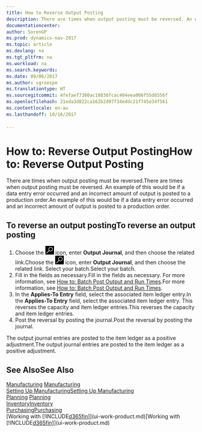 ```yaml
---
title: How to Reverse Output Posting
description: There are times when output posting must be reversed. An example of this would be if a data entry error occurred and an incorrect amount of output is posted to a production order.
documentationcenter: 
author: SorenGP
ms.prod: dynamics-nav-2017
ms.topic: article
ms.devlang: na
ms.tgt_pltfrm: na
ms.workload: na
ms.search.keywords: 
ms.date: 09/06/2017
ms.author: sgroespe
ms.translationtype: HT
ms.sourcegitcommit: 4fefaef7380ac10836fcac404eea006f55d8556f
ms.openlocfilehash: 21eda3d822ca162b2d97f34eddc21f745e34f561
ms.contentlocale: en-au
ms.lasthandoff: 10/16/2017

---
```

# <a name="how-to-reverse-output-posting"></a><span data-ttu-id="9de46-104">How to: Reverse Output Posting</span><span class="sxs-lookup"><span data-stu-id="9de46-104">How to: Reverse Output Posting</span></span>
<span data-ttu-id="9de46-105">There are times when output posting must be reversed.</span><span class="sxs-lookup"><span data-stu-id="9de46-105">There are times when output posting must be reversed.</span></span> <span data-ttu-id="9de46-106">An example of this would be if a data entry error occurred and an incorrect amount of output is posted to a production order.</span><span class="sxs-lookup"><span data-stu-id="9de46-106">An example of this would be if a data entry error occurred and an incorrect amount of output is posted to a production order.</span></span>  

## <a name="to-reverse-an-output-posting"></a><span data-ttu-id="9de46-107">To reverse an output posting</span><span class="sxs-lookup"><span data-stu-id="9de46-107">To reverse an output posting</span></span>  
1.  <span data-ttu-id="9de46-108">Choose the ![Search for Page or Report](media/ui-search/search_small.png "Search for Page or Report icon") icon, enter **Output Journal**, and then choose the related link.</span><span class="sxs-lookup"><span data-stu-id="9de46-108">Choose the ![Search for Page or Report](media/ui-search/search_small.png "Search for Page or Report icon") icon, enter **Output Journal**, and then choose the related link.</span></span> <span data-ttu-id="9de46-109">Select your batch.</span><span class="sxs-lookup"><span data-stu-id="9de46-109">Select your batch.</span></span>  
2. <span data-ttu-id="9de46-110">Fill in the fields as necessary.</span><span class="sxs-lookup"><span data-stu-id="9de46-110">Fill in the fields as necessary.</span></span> <span data-ttu-id="9de46-111">For more information, see [How to: Batch Post Output and Run Times](production-how-to-post-output-quantity.md).</span><span class="sxs-lookup"><span data-stu-id="9de46-111">For more information, see [How to: Batch Post Output and Run Times](production-how-to-post-output-quantity.md).</span></span>
3.  <span data-ttu-id="9de46-112">In the **Applies-To Entry** field, select the associated item ledger entry.</span><span class="sxs-lookup"><span data-stu-id="9de46-112">In the **Applies-To Entry** field, select the associated item ledger entry.</span></span> <span data-ttu-id="9de46-113">This reverses the capacity and item ledger entries.</span><span class="sxs-lookup"><span data-stu-id="9de46-113">This reverses the capacity and item ledger entries.</span></span>  
4. <span data-ttu-id="9de46-114">Post the reversal by posting the journal.</span><span class="sxs-lookup"><span data-stu-id="9de46-114">Post the reversal by posting the journal.</span></span>  

<span data-ttu-id="9de46-115">The output journal entries are posted to the item ledger as a positive adjustment.</span><span class="sxs-lookup"><span data-stu-id="9de46-115">The output journal entries are posted to the item ledger as a positive adjustment.</span></span>  

## <a name="see-also"></a><span data-ttu-id="9de46-116">See Also</span><span class="sxs-lookup"><span data-stu-id="9de46-116">See Also</span></span>  
 <span data-ttu-id="9de46-117">[Manufacturing](production-manage-manufacturing.md)  </span><span class="sxs-lookup"><span data-stu-id="9de46-117">[Manufacturing](production-manage-manufacturing.md)  </span></span>  
 [<span data-ttu-id="9de46-118">Setting Up Manufacturing</span><span class="sxs-lookup"><span data-stu-id="9de46-118">Setting Up Manufacturing</span></span>](production-configure-production-processes.md)  
 <span data-ttu-id="9de46-119">[Planning](production-planning.md)    </span><span class="sxs-lookup"><span data-stu-id="9de46-119">[Planning](production-planning.md)    </span></span>  
 [<span data-ttu-id="9de46-120">Inventory</span><span class="sxs-lookup"><span data-stu-id="9de46-120">Inventory</span></span>](inventory-manage-inventory.md)  
 [<span data-ttu-id="9de46-121">Purchasing</span><span class="sxs-lookup"><span data-stu-id="9de46-121">Purchasing</span></span>](purchasing-manage-purchasing.md)  
 <span data-ttu-id="9de46-122">[Working with [!INCLUDE[d365fin](includes/d365fin_md.md)]](ui-work-product.md)</span><span class="sxs-lookup"><span data-stu-id="9de46-122">[Working with [!INCLUDE[d365fin](includes/d365fin_md.md)]](ui-work-product.md)</span></span>  

